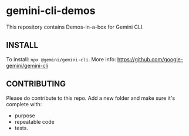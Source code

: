 # gemini-cli-demos

This repository contains Demos-in-a-box for Gemini CLI.


## INSTALL

To install: `npx @gemini/gemini-cli`.
More info: https://github.com/google-gemini/gemini-cli

## CONTRIBUTING

Please do contribute to this repo. Add a new folder and make sure it's complete with:
- purpose
- repeatable code
- tests.
